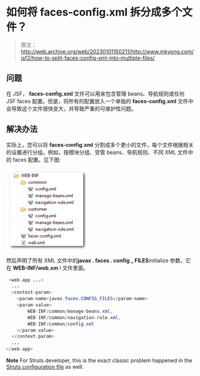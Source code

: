 # 如何将 faces-config.xml 拆分成多个文件？

> 原文：<http://web.archive.org/web/20230101150211/http://www.mkyong.com/jsf2/how-to-split-faces-config-xml-into-multiple-files/>

## 问题

在 JSF， **faces-config.xml** 文件可以用来包含管理 beans、导航规则或任何 JSF faces 配置。但是，将所有的配置放入一个单独的 **faces-config.xml** 文件中会导致这个文件很快变大，并导致严重的可维护性问题。

## 解决办法

实际上，您可以将 **faces-config.xml** 分割成多个更小的文件，每个文件根据相关的设置进行分组。例如，按模块分组、受管 beans、导航规则、不同 XML 文件中的 faces 配置。见下图:

[![jsf2-multiple-faces-config-files](img/612f2201ae070a60268d86e33773a7eb.png "jsf2-multiple-faces-config-files")](http://web.archive.org/web/20220709035122/http://www.mkyong.com/wp-content/uploads/2010/09/jsf2-multiple-faces-config-files.png)

然后声明了所有 XML 文件中的**javax . faces . config _ FILES**initialize 参数，它在 **WEB-INF/web.xm** l 文件里面。

```java
 <web-app ...>
  ...
  <context-param>
    <param-name>javax.faces.CONFIG_FILES</param-name>
    <param-value>
    	WEB-INF/common/manage-beans.xml,
    	WEB-INF/common/navigation-rule.xml,
    	WEB-INF/common/config.xml
    </param-value>
  </context-param>
  ...
</web-app> 
```

**Note**
For Struts developer, this is the exact classic problem happened in the [Struts configuration file](http://web.archive.org/web/20220709035122/http://www.mkyong.com/struts/struts-multiple-configuration-files-example/) as well.<input type="hidden" id="mkyong-current-postId" value="7036">